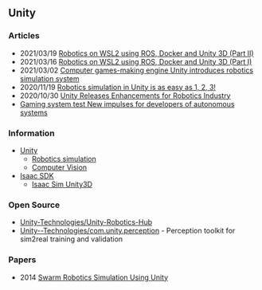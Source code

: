 ## Unity



### Articles
- 2021/03/19 [Robotics on WSL2 using ROS, Docker and Unity 3D (Part II)](https://dev.to/szandara/robotics-on-wsl2-using-ros-docker-and-unity-3d-part-ii-4l45)
- 2021/03/16 [Robotics on WSL2 using ROS, Docker and Unity 3D (Part I)](https://dev.to/szandara/robotics-on-wsl2-using-ros-docker-and-unity-3d-part-i-3752)
- 2021/03/02 [Computer games-making engine Unity introduces robotics simulation system ](https://roboticsandautomationnews.com/2021/03/02/computer-games-making-engine-unity-introduces-robotics-simulation-system/41102/)
- 2020/11/19 [Robotics simulation in Unity is as easy as 1, 2, 3!](https://blogs.unity3d.com/2020/11/19/robotics-simulation-in-unity-is-as-easy-as-1-2-3/)
- 2020/10/30 [Unity Releases Enhancements for Robotics Industry](https://www.businesswire.com/news/home/20210302005160/en/Unity-Releases-Enhancements-for-Robotics-Industry)
- [Gaming system test New impulses for developers of autonomous systems](https://new.siemens.com/global/en/company/stories/research-technologies/digitaltwin/robotics-simulation.html)


### Information
- [Unity](https://unity.com)
    - [Robotics simulation](https://unity.com/solutions/automotive-transportation-manufacturing/robotics)
    - [Computer Vision](https://unity.com/computer-vision)
- [Isaac SDK](https://docs.nvidia.com/isaac/isaac/doc/index.html)
    - [Isaac Sim Unity3D](https://docs.nvidia.com/isaac/isaac/doc/simulation/unity3d.html)



### Open Source
- [Unity-Technologies/Unity-Robotics-Hub](https://github.com/Unity-Technologies/Unity-Robotics-Hub)
- [Unity--Technologies/com.unity.perception](https://github.com/Unity-Technologies/com.unity.perception) - Perception toolkit for sim2real training and validation


### Papers
- 2014 [Swarm Robotics Simulation Using Unity](https://www.researchgate.net/publication/269701693_Swarm_Robotics_Simulation_Using_Unity)


